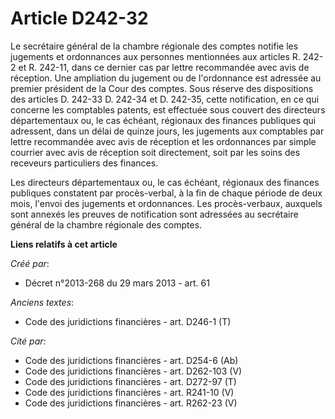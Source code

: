 # Article D242-32

Le secrétaire général de la chambre régionale des comptes notifie les jugements et ordonnances aux personnes mentionnées aux
articles R. 242-2 et R. 242-11, dans ce dernier cas par lettre recommandée avec avis de réception. Une ampliation du jugement
ou de l'ordonnance est adressée au premier président de la Cour des comptes. Sous réserve des dispositions des articles D.
242-33 D. 242-34 et D. 242-35, cette notification, en ce qui concerne les comptables patents, est effectuée sous couvert des
directeurs départementaux ou, le cas échéant, régionaux des finances publiques qui adressent, dans un délai de quinze jours,
les jugements aux comptables par lettre recommandée avec avis de réception et les ordonnances par simple courrier avec avis
de réception soit directement, soit par les soins des receveurs particuliers des finances. 

Les directeurs départementaux ou, le cas échéant, régionaux des finances publiques constatent par procès-verbal, à la fin de
chaque période de deux mois, l'envoi des jugements et ordonnances. Les procès-verbaux, auxquels sont annexés les preuves de
notification sont adressées au secrétaire général de la chambre régionale des comptes.

**Liens relatifs à cet article**

_Créé par_:

  - Décret n°2013-268 du 29 mars 2013 - art. 61

_Anciens textes_:

  - Code des juridictions financières - art. D246-1 (T)

_Cité par_:

  - Code des juridictions financières - art. D254-6 (Ab)
  - Code des juridictions financières - art. D262-103 (V)
  - Code des juridictions financières - art. D272-97 (T)
  - Code des juridictions financières - art. R241-10 (V)
  - Code des juridictions financières - art. R262-23 (V)
